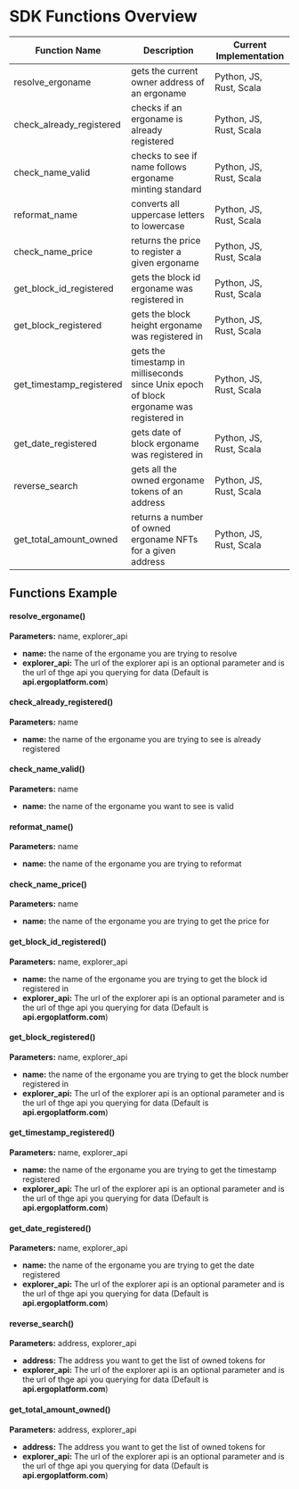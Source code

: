 # SDK Functions Overview

| Function Name     | Description                                   | Current Implementation |
| ----------------- | --------------------------------------------- | ---------------------- |
| resolve_ergoname | gets the current owner address of an ergoname | Python, JS, Rust, Scala |
| check_already_registered | checks if an ergoname is already registered | Python, JS, Rust, Scala |
| check_name_valid | checks to see if name follows ergoname minting standard | Python, JS, Rust, Scala |
| reformat_name | converts all uppercase letters to lowercase | Python, JS, Rust, Scala |
| check_name_price | returns the price to register a given ergoname | Python, JS, Rust, Scala |
| get_block_id_registered | gets the block id ergoname was registered in | Python, JS, Rust, Scala |
| get_block_registered | gets the block height ergoname was registered in | Python, JS, Rust, Scala |
| get_timestamp_registered | gets the timestamp in milliseconds since Unix epoch of block ergoname was registered in | Python, JS, Rust, Scala |
| get_date_registered | gets date of block ergoname was registered in | Python, JS, Rust, Scala |
| reverse_search | gets all the owned ergoname tokens of an address | Python, JS, Rust, Scala |
| get_total_amount_owned | returns a number of owned ergoname NFTs for a given address | Python, JS, Rust, Scala |


## Functions Example

#### resolve_ergoname()

**Parameters:** name, explorer_api

- **name:** the name of the ergoname you are trying to resolve
- **explorer_api:** The url of the explorer api is an optional parameter and is the url of thge api you querying for data (Default is **api.ergoplatform.com**)


#### check_already_registered()

**Parameters:** name

- **name:** the name of the ergoname you are trying to see is already registered

#### check_name_valid()

**Parameters:** name

- **name:** the name of the ergoname you want to see is valid

#### reformat_name()

**Parameters:** name

- **name:** the name of the ergoname you are trying to reformat

#### check_name_price()

**Parameters:** name

- **name:** the name of the ergoname you are trying to get the price for

#### get_block_id_registered()

**Parameters:** name, explorer_api

- **name:** the name of the ergoname you are trying to get the block id registered in
- **explorer_api:** The url of the explorer api is an optional parameter and is the url of thge api you querying for data (Default is **api.ergoplatform.com**)

#### get_block_registered()

**Parameters:** name, explorer_api

- **name:** the name of the ergoname you are trying to get the block number registered in
- **explorer_api:** The url of the explorer api is an optional parameter and is the url of thge api you querying for data (Default is **api.ergoplatform.com**)

#### get_timestamp_registered()

**Parameters:** name, explorer_api

- **name:** the name of the ergoname you are trying to get the timestamp registered
- **explorer_api:** The url of the explorer api is an optional parameter and is the url of thge api you querying for data (Default is **api.ergoplatform.com**)

#### get_date_registered()

**Parameters:** name, explorer_api

- **name:** the name of the ergoname you are trying to get the date registered
- **explorer_api:** The url of the explorer api is an optional parameter and is the url of thge api you querying for data (Default is **api.ergoplatform.com**)

#### reverse_search()

**Parameters:** address, explorer_api

- **address:** The address you want to get the list of owned tokens for
- **explorer_api:** The url of the explorer api is an optional parameter and is the url of thge api you querying for data (Default is **api.ergoplatform.com**)


#### get_total_amount_owned()

**Parameters:** address, explorer_api

- **address:** The address you want to get the list of owned tokens for
- **explorer_api:** The url of the explorer api is an optional parameter and is the url of thge api you querying for data (Default is **api.ergoplatform.com**)
